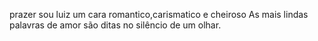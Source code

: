prazer sou luiz um cara romantico,carismatico e cheiroso 
As mais lindas palavras de amor são ditas no silêncio de um olhar.                                                                                                                                           
